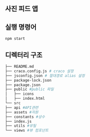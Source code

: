 ## 사진 피드 앱

## 실행 명령어

`npm start`

## 디렉터리 구조

```bash
├── README.md
├── craco.config.js # craco 설정
├── jsconfig.json # 절대경로 alias 설정
├── package-lock.json
├── package.json
├── public #public 파일
│   ├── icons
│   ├── index.html
└── src
├── api #API관련
├── assets #자원
├── constants #상수
├── index.js
├── utils #유틸
└── views #뷰 컴포넌트
```
